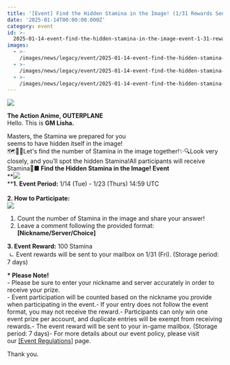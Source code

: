 ```yaml
---
title: '[Event] Find the Hidden Stamina in the Image! (1/31 Rewards Sent)'
date: '2025-01-14T00:00:00.000Z'
category: event
id: >-
  2025-01-14-event-find-the-hidden-stamina-in-the-image-event-1-31-reward-distributed
images:
  - >-
    /images/news/legacy/event/2025-01-14-event-find-the-hidden-stamina-in-the-image-event-1-31-reward-distributed/cd4dacfe1bad4fc8ba3bb7e00bf0fea4.webp
  - >-
    /images/news/legacy/event/2025-01-14-event-find-the-hidden-stamina-in-the-image-event-1-31-reward-distributed/1b2f7576c2de4b59869cb05668550e73_002.webp
  - >-
    /images/news/legacy/event/2025-01-14-event-find-the-hidden-stamina-in-the-image-event-1-31-reward-distributed/c356337ab174499bbca85deb1d7d238c.webp
---
```


![](/images/news/legacy/event/2025-01-14-event-find-the-hidden-stamina-in-the-image-event-1-31-reward-distributed/cd4dacfe1bad4fc8ba3bb7e00bf0fea4.webp)

**The Action Anime, OUTERPLANE**  
Hello. This is **GM Lisha.**  
  

Masters, the Stamina we prepared for you  
seems to have hidden itself in the image!   
🗺👀✨Let's find the number of Stamina in the image together!✨🔍Look very closely, and you’ll spot the hidden Stamina!All participants will receive Stamina💖**■ Find the Hidden Stamina in the Image! Event**  
**![](/images/news/legacy/event/2025-01-14-event-find-the-hidden-stamina-in-the-image-event-1-31-reward-distributed/1b2f7576c2de4b59869cb05668550e73_002.webp)  
****1. Event Period:** 1/14 (Tue) - 1/23 (Thurs) 14:59 UTC  
   
**2\. How to Participate:**   
![](/images/news/legacy/event/2025-01-14-event-find-the-hidden-stamina-in-the-image-event-1-31-reward-distributed/c356337ab174499bbca85deb1d7d238c.webp)  
1) Count the number of Stamina in the image and share your answer!  
2) Leave a comment following the provided format: **\[Nickname/Server/Choice\]**  
  
**3\. Event Reward:** 100 Stamina  
 ㄴ Event rewards will be sent to your mailbox on 1/31 (Fri). (Storage period: 7 days)  
  
**\* Please Note!**  
\- Please be sure to enter your nickname and server accurately in order to receive your prize.  
\- Event participation will be counted based on the nickname you provide when participating in the event.- If your entry does not follow the event format, you may not receive the reward.- Participants can only win one event prize per account, and duplicate entries will be exempt from receiving rewards.- The event reward will be sent to your in-game mailbox. (Storage period: 7 days)- For more details about our event policy, please visit our [\[Event Regulations\]](https://common.game.onstove.com/terms/index?gameType=MOBILE&termsType=8&langCode=en) page.  
  
Thank you.
